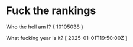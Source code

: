 # Fuck the rankings

Who the hell am I?
{ 10105038 }

What fucking year is it?
[ 2025-01-01T19:50:00Z ]
